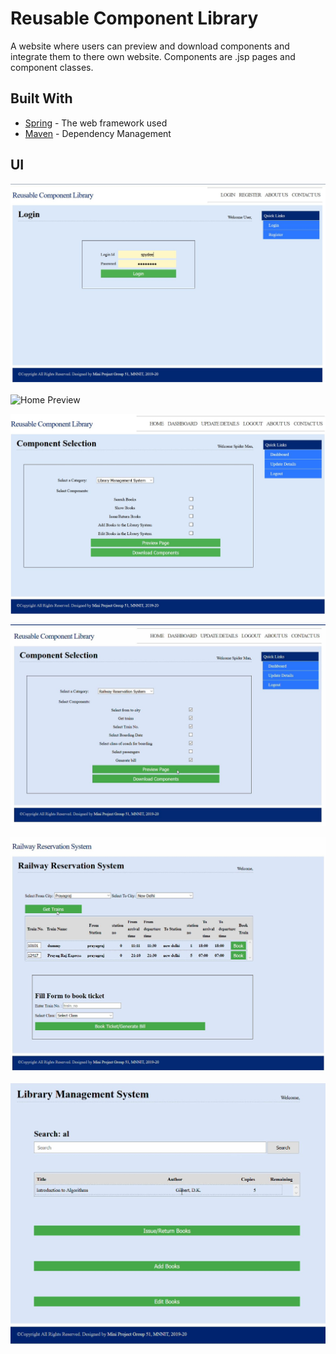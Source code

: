 # Reusable Component Library
A website where users can preview and download components and integrate them to there own website.
Components are .jsp pages and component classes.

## Built With

* [Spring](https://docs.spring.io/spring/docs/3.2.x/spring-framework-reference/html/mvc.html) - The web framework used
* [Maven](https://maven.apache.org/) - Dependency Management

## UI

![Login](/screenshots/0.JPG?raw=true "Login")

![Home Preview](/screenshots/1.JPG?raw=true "Home1")

![Home Preview](/screenshots/2.JPG?raw=true "Home2")

![Component Preview](/screenshots/3.JPG?raw=true "Component")

![Component Preview](/screenshots/4.JPG?raw=true "Component Preview 1")

![Component Preview](/screenshots/5.JPG?raw=true "Component Preview 2")
